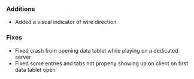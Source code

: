 ### Additions
- Added a visual indicator of wire direction

### Fixes
- Fixed crash from opening data tablet while playing on a dedicated server
- Fixed some entries and tabs not properly showing up on client on first data tablet open